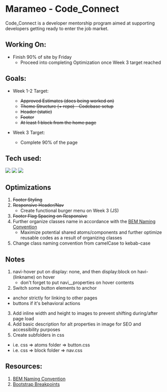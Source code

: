 # Marameo - Code_Connect

Code_Connect is a developer mentorship program aimed at supporting developers getting ready to enter the job market.

## Working On:

- Finish 90% of site by Friday
  - Proceed into completing Optimization once Week 3 target reached

## Goals:

- Week 1-2 Target:

  - <strike>Approved Estimates (docs being worked on)</strike>
  - <strike>Theme Structure (+ repo) - Codebase setup</strike>
  - <strike>Header (static)</strike>
  - <strike>Footer</strike>
  - <strike>At least 1 block from the home page</strike>

- Week 3 Target:
  - Complete 90% of the page

## Tech used:

<img src="https://img.shields.io/badge/HTML5%20-%20?style=plastic&logo=html5&label=%E2%94%82&labelColor=rgba(15%2C%2066%2C%20110%2C%200.9)&color=rgba(20%2C%20132%2C%20167%2C%200.9)"> <img src="https://img.shields.io/badge/CSS3%20-%20?style=plastic&logo=css3&label=%E2%94%82&labelColor=rgba(15%2C%2066%2C%20110%2C%200.9)&color=rgba(20%2C%20132%2C%20167%2C%200.9)"/> <img src="https://img.shields.io/badge/JavaScript%20-%20?style=plastic&logo=javascript&label=%E2%94%82&labelColor=rgba(15%2C%2066%2C%20110%2C%200.9)&color=rgba(20%2C%20132%2C%20167%2C%200.9)"/>

## Optimizations

1. <strike>Footer Styling</strike>
2. <strike>Responsive Header/Nav</strike>
   - Create functional burger menu on Week 3 (JS)
3. <strike>Footer Flag Spacing on Responsive</strike>
4. Further organize classes name in accordance with the [BEM Naming Convention](https://getbem.com/naming/)
   - Maximize potential shared atoms/components and further optimize reusable codes as a result of organizing classes
5. Change class naming convention from camelCase to kebab-case

## Notes

1. navi-hover put on display: none, and then display:block on havi-(linkname) on hover
   - don't forget to put navi\_\_properties on hover contents
2. Switch some button elements to anchor

- anchor strictly for linking to other pages
- buttons if it's behavioral actions

3. Add inline width and height to images to prevent shifting during/after page load
4. Add basic description for alt properties in image for SEO and accessibility purposes
5. Create subfolders in css

- i.e. css => atoms folder => button.css
- i.e. css => block folder => nav.css

## Resources:

1. [BEM Naming Convention](https://getbem.com/naming/)
2. [Bootstrap Breakpoints](https://getbootstrap.com/docs/5.0/layout/breakpoints/)
